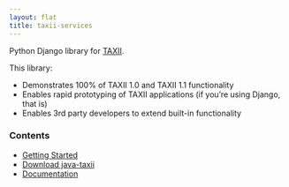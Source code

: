 ```yaml
---
layout: flat
title: taxii-services
---
```


Python Django library for <a href="http://taxii.mitre.org" target="_blank">TAXII</a>.

This library:

* Demonstrates 100% of TAXII 1.0 and TAXII 1.1 functionality
* Enables rapid prototyping of TAXII applications (if you’re using Django, that is)
* Enables 3rd party developers to extend built-in functionality

### Contents

* [Getting Started](http://taxii-services.readthedocs.org/en/latest/getting_started.html)
* [Download java-taxii](https://pypi.python.org/pypi/taxii-services/)
* [Documentation](http://taxii-services.readthedocs.org/en/latest/)
